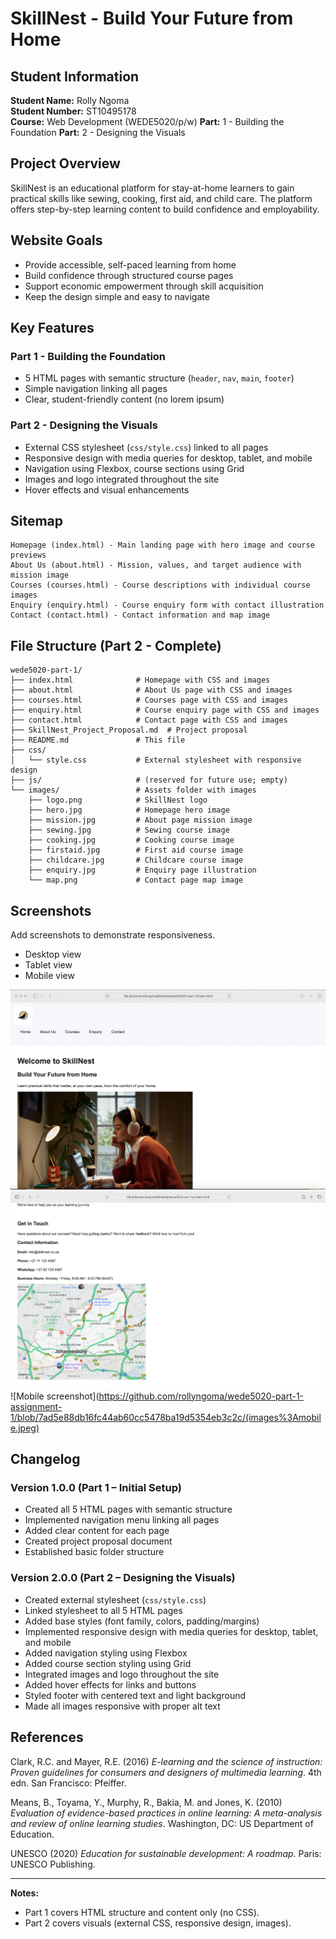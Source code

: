 # SkillNest - Build Your Future from Home

## Student Information
**Student Name:** Rolly Ngoma  
**Student Number:** ST10495178  
**Course:** Web Development (WEDE5020/p/w) 
**Part:** 1 - Building the Foundation 
**Part:** 2 - Designing the Visuals

## Project Overview

SkillNest is an educational platform for stay-at-home learners to gain practical skills like sewing, cooking, first aid, and child care. The platform offers step-by-step learning content to build confidence and employability.

## Website Goals
- Provide accessible, self-paced learning from home
- Build confidence through structured course pages
- Support economic empowerment through skill acquisition
- Keep the design simple and easy to navigate

## Key Features
### Part 1 - Building the Foundation
- 5 HTML pages with semantic structure (`header`, `nav`, `main`, `footer`)
- Simple navigation linking all pages
- Clear, student-friendly content (no lorem ipsum)

### Part 2 - Designing the Visuals
- External CSS stylesheet (`css/style.css`) linked to all pages
- Responsive design with media queries for desktop, tablet, and mobile
- Navigation using Flexbox, course sections using Grid
- Images and logo integrated throughout the site
- Hover effects and visual enhancements

## Sitemap
```
Homepage (index.html) - Main landing page with hero image and course previews
About Us (about.html) - Mission, values, and target audience with mission image
Courses (courses.html) - Course descriptions with individual course images
Enquiry (enquiry.html) - Course enquiry form with contact illustration
Contact (contact.html) - Contact information and map image
```

## File Structure (Part 2 - Complete)
```
wede5020-part-1/
├── index.html              # Homepage with CSS and images
├── about.html              # About Us page with CSS and images
├── courses.html            # Courses page with CSS and images
├── enquiry.html            # Course enquiry page with CSS and images
├── contact.html            # Contact page with CSS and images
├── SkillNest_Project_Proposal.md  # Project proposal
├── README.md               # This file
├── css/
│   └── style.css           # External stylesheet with responsive design
├── js/                     # (reserved for future use; empty)
└── images/                 # Assets folder with images
    ├── logo.png            # SkillNest logo
    ├── hero.jpg            # Homepage hero image
    ├── mission.jpg         # About page mission image
    ├── sewing.jpg          # Sewing course image
    ├── cooking.jpg         # Cooking course image
    ├── firstaid.jpg        # First aid course image
    ├── childcare.jpg       # Childcare course image
    ├── enquiry.jpg         # Enquiry page illustration
    └── map.png             # Contact page map image
```

## Screenshots
Add screenshots to demonstrate responsiveness.

- Desktop view
- Tablet view
- Mobile view

![Desktop screenshot](https://github.com/rollyngoma/wede5020-part-1-assignment-1/blob/7ad5e88db16fc44ab60cc5478ba19d5354eb3c2c/images%3Adesktop.png)
![Tablet screenshot](https://github.com/rollyngoma/wede5020-part-1-assignment-1/blob/7ad5e88db16fc44ab60cc5478ba19d5354eb3c2c/images%3Atablet.png)
![Mobile screenshot](https://github.com/rollyngoma/wede5020-part-1-assignment-1/blob/7ad5e88db16fc44ab60cc5478ba19d5354eb3c2c/(images%3Amobile.jpeg)

## Changelog
### Version 1.0.0 (Part 1 – Initial Setup)
- Created all 5 HTML pages with semantic structure
- Implemented navigation menu linking all pages
- Added clear content for each page
- Created project proposal document
- Established basic folder structure

### Version 2.0.0 (Part 2 – Designing the Visuals)
- Created external stylesheet (`css/style.css`)
- Linked stylesheet to all 5 HTML pages
- Added base styles (font family, colors, padding/margins)
- Implemented responsive design with media queries for desktop, tablet, and mobile
- Added navigation styling using Flexbox
- Added course section styling using Grid
- Integrated images and logo throughout the site
- Added hover effects for links and buttons
- Styled footer with centered text and light background
- Made all images responsive with proper alt text

## References
Clark, R.C. and Mayer, R.E. (2016) *E-learning and the science of instruction: Proven guidelines for consumers and designers of multimedia learning*. 4th edn. San Francisco: Pfeiffer.

Means, B., Toyama, Y., Murphy, R., Bakia, M. and Jones, K. (2010) *Evaluation of evidence-based practices in online learning: A meta-analysis and review of online learning studies*. Washington, DC: US Department of Education.

UNESCO (2020) *Education for sustainable development: A roadmap*. Paris: UNESCO Publishing.

---

**Notes:**
- Part 1 covers HTML structure and content only (no CSS).
- Part 2 covers visuals (external CSS, responsive design, images).
